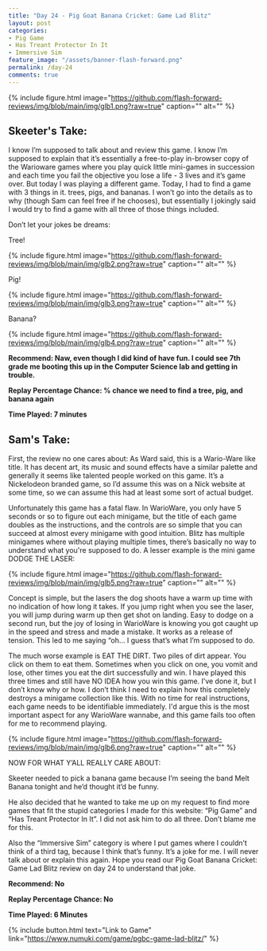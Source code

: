```yaml
---
title: "Day 24 - Pig Goat Banana Cricket: Game Lad Blitz"
layout: post
categories:
- Pig Game
- Has Treant Protector In It
- Immersive Sim
feature_image: "/assets/banner-flash-forward.png"
permalink: /day-24
comments: true
---
```


{% include figure.html image="https://github.com/flash-forward-reviews/img/blob/main/img/glb1.png?raw=true" caption="" alt="" %}

## Skeeter's Take:

I know I’m supposed to talk about and review this game. I know I’m supposed to explain that it’s essentially a free-to-play in-browser copy of the Warioware games where you play quick little mini-games in succession and each time you fail the objective you lose a life - 3 lives and it’s game over. 
But today I was playing a different game. 
Today, I had to find a game with 3 things in it. trees, pigs, and bananas. 
I won’t go into the details as to why (though Sam can feel free if he chooses), but essentially I jokingly said I would try to find a game with all three of those things included. 

Don’t let your jokes be dreams: 

Tree!

{% include figure.html image="https://github.com/flash-forward-reviews/img/blob/main/img/glb2.png?raw=true" caption="" alt="" %}

Pig!

{% include figure.html image="https://github.com/flash-forward-reviews/img/blob/main/img/glb3.png?raw=true" caption="" alt="" %}

Banana?

{% include figure.html image="https://github.com/flash-forward-reviews/img/blob/main/img/glb4.png?raw=true" caption="" alt="" %}

**Recommend: Naw, even though I did kind of have fun. I could see 7th grade me booting this up in the Computer Science lab and getting in trouble.**

**Replay Percentage Chance: % chance we need to find a tree, pig, and banana again**

**Time Played: 7 minutes**

## Sam's Take:

First, the review no one cares about: As Ward said, this is a Wario-Ware like title. It has decent art, its music and sound effects have a similar palette and generally it seems like talented people worked on this game. It’s a Nickelodeon branded game, so I’d assume this was on a Nick website at some time, so we can assume this had at least some sort of actual budget.

Unfortunately this game has a fatal flaw. In WarioWare, you only have 5 seconds or so to figure out each minigame, but the title of each game doubles as the instructions, and the controls are so simple that you can succeed at almost every minigame with good intuition. Blitz has multiple minigames where without playing multiple times, there’s basically no way to understand what you're supposed to do. A lesser example is the mini game DODGE THE LASER:

{% include figure.html image="https://github.com/flash-forward-reviews/img/blob/main/img/glb5.png?raw=true" caption="" alt="" %}

Concept is simple, but the lasers the dog shoots have a warm up time with no indication of how long it takes. If you jump right when you see the laser, you will jump during warm up then get shot on landing. Easy to dodge on a second run, but the joy of losing in WarioWare is knowing you got caught up in the speed and stress and made a mistake. It works as a release of tension. This led to me saying “oh... I guess that’s what I’m supposed to do.

The much worse example is EAT THE DIRT. Two piles of dirt appear. You click on them to eat them. Sometimes when you click on one, you vomit and lose, other times you eat the dirt successfully and win. I have played this three times and still have NO IDEA how you win this game. I’ve done it, but I don’t know why or how. I don’t think I need to explain how this completely destroys a minigame collection like this. With no time for real instructions, each game needs to be identifiable immediately. I'd argue this is the most important aspect for any WarioWare wannabe, and this game fails too often for me to recommend playing.

{% include figure.html image="https://github.com/flash-forward-reviews/img/blob/main/img/glb6.png?raw=true" caption="" alt="" %}

NOW FOR WHAT Y’ALL REALLY CARE ABOUT:

Skeeter needed to pick a banana game because I’m seeing the band Melt Banana tonight and he’d thought it’d be funny.

He also decided that he wanted to take me up on my request to find more games that fit the stupid categories I made for this website: “Pig Game” and “Has Treant Protector In It”. I did not ask him to do all three. Don’t blame me for this.

Also the “Immersive Sim” category is where I put games where I couldn’t think of a third tag, because I think that’s funny. It’s a joke for me. I will never talk about or explain this again. Hope you read our Pig Goat Banana Cricket: Game Lad Blitz review on day 24 to understand that joke.

**Recommend: No**

**Replay Percentage Chance: No**

**Time Played: 6 Minutes**

{% include button.html text="Link to Game" link="https://www.numuki.com/game/pgbc-game-lad-blitz/" %}